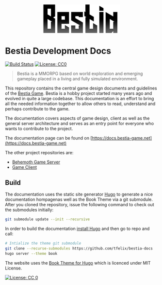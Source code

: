 <p align="center">
  <img width="50%" src="img/logo.png">
</p>


# Bestia Development Docs

[![Build Status](https://travis-ci.org/tfelix/bestia-docs.svg?branch=master)](https://travis-ci.org/tfelix/bestia-docs)
[![License: CC0](https://img.shields.io/badge/license-CC0-green)](LICENSE)

> Bestia is a MMORPG based on world exploration and emerging gameplay placed in a living and fully simulated environment.

This repository contains the central game design documents and guidelines of the [Bestia Game](https://bestia-game.net).
Bestia is a hobby project started many years ago and evolved in quite a large codebase. This documentation is an effort
to bring all the needed information together to allow others to read, understand and perhaps contribute to the game.

The documentation covers aspects of game design, client as well as the general server architecture and serves as an entry
point for everyone who wants to contribute to the project.

The documentation page can be found on [https://docs.bestia-game.net](https://docs.bestia-game.net)

The other project repositories are:

* [Behemoth Game Server](https://github.com/tfelix/bestia-behemoth)
* [Game Client](https://github.com/tfelix/bestia-client)

## Build

The documentation uses the static site generator [Hugo](https://gohugo.io/) to generate a nice documentation hompagenas well as the Book Theme via a git submodule. After you cloned the repository, issue the following command to check out the submodules initially:

```bash
git submodule update --init --recursive
```

In order to build the documentation [install Hugo](https://gohugo.io/getting-started/installing/) and then go to repo and call:

```bash
# Intialize the theme git submodule
git clone --recurse-submodules https://github.com/tfelix/bestia-docs
hugo server --theme book
```

The website uses the [Book Theme for Hugo](https://github.com/alex-shpak/hugo-book) which is licenced under MIT License.

[![License: CC 0](https://licensebuttons.net/l/publicdomain/88x31.png)](https://creativecommons.org/publicdomain/zero/1.0/legalcode)
